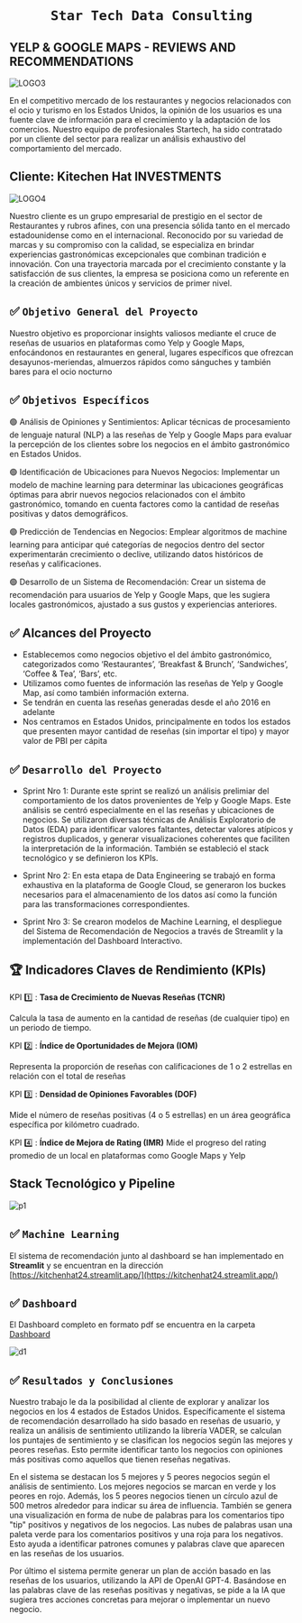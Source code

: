 

# <h1 align="center">**`Star Tech Data Consulting`**</h1>




## YELP & GOOGLE MAPS - REVIEWS AND RECOMMENDATIONS
![LOGO3](imagenes/startech.png)


En el competitivo mercado de los restaurantes y negocios relacionados con el ocio y turismo en los Estados Unidos, la opinión de los usuarios es una fuente clave de información para el crecimiento y la adaptación de los comercios. Nuestro equipo de profesionales Startech, ha sido contratado por un cliente del sector para realizar un análisis exhaustivo del comportamiento del mercado.



## ​Cliente: Kitechen Hat INVESTMENTS
![LOGO4](imagenes/kitchen_henry.png)


Nuestro cliente es un grupo empresarial de prestigio en el sector de Restaurantes y rubros afines, con una presencia sólida tanto en el mercado estadounidense como en el internacional. Reconocido por su variedad de marcas y su compromiso con la calidad, se especializa en brindar experiencias gastronómicas excepcionales que combinan tradición e innovación. Con una trayectoria marcada por el crecimiento constante y la satisfacción de sus clientes, la empresa se posiciona como un referente en la creación de ambientes únicos y servicios de primer nivel.

## :white_check_mark: ```Objetivo General del Proyecto ```
Nuestro objetivo es proporcionar insights valiosos mediante el cruce de reseñas de usuarios en plataformas como Yelp y Google Maps, enfocándonos en restaurantes en general, lugares específicos que ofrezcan desayunos-meriendas, almuerzos rápidos como sánguches y también bares para el ocio nocturno


## :white_check_mark: ```Objetivos Específicos ```

:green_circle: Análisis de Opiniones y Sentimientos: Aplicar técnicas de procesamiento de lenguaje natural (NLP) a las reseñas de Yelp y Google Maps para evaluar la percepción de los clientes sobre los negocios en el ámbito gastronómico en Estados Unidos.

:green_circle: Identificación de Ubicaciones para Nuevos Negocios: Implementar un modelo de machine learning para determinar las ubicaciones geográficas óptimas para abrir nuevos negocios relacionados con el ámbito gastronómico, tomando en cuenta factores como la cantidad de reseñas positivas y datos demográficos.

:green_circle: Predicción de Tendencias en Negocios: Emplear algoritmos de machine learning para anticipar qué categorías de negocios dentro del sector experimentarán crecimiento o declive, utilizando datos históricos de reseñas y calificaciones.

:green_circle: Desarrollo de un Sistema de Recomendación: Crear un sistema de recomendación para usuarios de Yelp y Google Maps, que les sugiera locales gastronómicos, ajustado a sus gustos y experiencias anteriores.

## :white_check_mark: ​Alcances del Proyecto
* Establecemos como negocios objetivo el del  ámbito gastronómico, categorizados como ‘Restaurantes’, ‘Breakfast & Brunch’, ‘Sandwiches’, ‘Coffee & Tea’, ‘Bars’, etc.
* Utilizamos como fuentes de  información las reseñas de Yelp y Google Map, así como también información externa.
* Se tendrán en cuenta las reseñas generadas desde el año 2016 en adelante
* Nos centramos en Estados Unidos, principalmente  en todos los estados que presenten mayor cantidad de reseñas (sin importar el tipo) y mayor valor de PBI per cápita


## :white_check_mark: ```Desarrollo del Proyecto```


- Sprint Nro 1: Durante este sprint se realizó un análisis prelimiar del comportamiento de los datos provenientes de Yelp y Google Maps. Este análisis se centró especialmente en el las reseñas y ubicaciones de negocios. Se utilizaron diversas técnicas de Análisis Exploratorio de Datos (EDA) para identificar valores faltantes, detectar valores atípicos y registros duplicados, y generar visualizaciones coherentes que faciliten la interpretación de la información. También se estableció el stack tecnológico y se definieron los KPIs.

- Sprint Nro 2: En esta etapa de Data Engineering se trabajó en forma exhaustiva en la plataforma de Google Cloud, se generaron los buckes necesarios para el almacenamiento de los datos así como la función para las transformaciones correspondientes.

- Sprint Nro 3: Se crearon modelos de Machine Learning, el despliegue del Sistema de Recomendación de Negocios a través de Streamlit y la implementación del Dashboard Interactivo.



## 🏆 Indicadores Claves de Rendimiento (KPIs)


KPI :one: : **Tasa de Crecimiento de Nuevas Reseñas (TCNR)**

Calcula la tasa de aumento en la cantidad de reseñas (de cualquier tipo) en un periodo de tiempo.



KPI :two: : **Índice de Oportunidades de Mejora (IOM)**

Representa la proporción de reseñas con calificaciones de 1 o 2 estrellas en relación con el total de reseñas


KPI :three: : **Densidad de Opiniones Favorables (DOF)**

Mide el número de reseñas positivas (4 o 5 estrellas) en un área geográfica específica por kilómetro cuadrado.

KPI :four: : **Índice de Mejora de Rating (IMR)**
Mide el progreso del rating promedio de un local en plataformas como Google Maps y Yelp


## ​Stack Tecnológico y Pipeline
![p1](imagenes/pipeline.jpeg)


## :white_check_mark: ```Machine Learning ```
El sistema de recomendación junto al dashboard se han implementado en **Streamlit** y se encuentran en la dirección [https://kitchenhat24.streamlit.app/](https://kitchenhat24.streamlit.app/)


## :white_check_mark: ```Dashboard ```
El Dashboard completo en formato pdf se encuentra en la carpeta [Dashboard](Dashboard)

![d1](imagenes/dashboard.png)

## :white_check_mark: ```Resultados y Conclusiones```

Nuestro trabajo le da la posibilidad al cliente de explorar y analizar los negocios en los 4 estados de Estados Unidos. Específicamente el sistema de recomendación desarrollado ha sido basado en reseñas de usuario, y realiza un análisis de sentimiento utilizando la librería VADER, se calculan los puntajes de sentimiento y se  clasifican los negocios según las mejores y peores reseñas. Esto permite identificar tanto los negocios con opiniones más positivas como aquellos que tienen reseñas negativas.

En el sistema se destacan los 5 mejores y 5 peores negocios según el análisis de sentimiento. Los mejores negocios se marcan en verde y los peores en rojo. Además, los 5 peores negocios tienen un círculo azul de 500 metros alrededor para indicar su área de influencia. También se genera una visualización en forma de nube de palabras para los comentarios tipo "tip" positivos y negativos de los negocios. Las nubes de palabras usan una paleta verde para los comentarios positivos y una roja para los negativos. Esto ayuda a identificar patrones comunes y palabras clave que aparecen en las reseñas de los usuarios.

Por último el sistema permite generar un plan de acción basado en las reseñas de los usuarios, utilizando la API de OpenAI GPT-4. Basándose en las palabras clave de las reseñas positivas y negativas, se pide a la IA que sugiera tres acciones concretas para mejorar o implementar un nuevo negocio.

